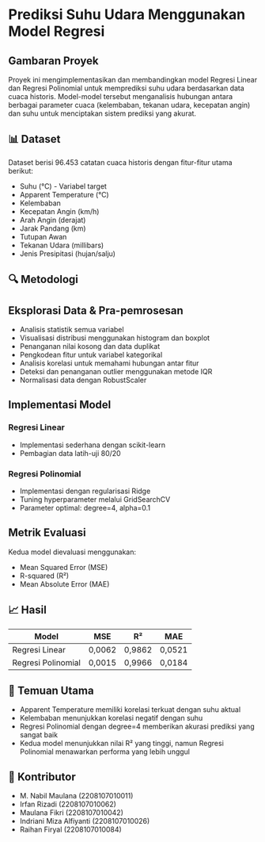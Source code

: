 # Prediksi Suhu Udara Menggunakan Model Regresi

## Gambaran Proyek

Proyek ini mengimplementasikan dan membandingkan model Regresi Linear dan Regresi Polinomial untuk memprediksi suhu udara berdasarkan data cuaca historis. Model-model tersebut menganalisis hubungan antara berbagai parameter cuaca (kelembaban, tekanan udara, kecepatan angin) dan suhu untuk menciptakan sistem prediksi yang akurat.

## 📊 Dataset
Dataset berisi 96.453 catatan cuaca historis dengan fitur-fitur utama berikut:
- Suhu (°C) - Variabel target
- Apparent Temperature (°C)
- Kelembaban
- Kecepatan Angin (km/h)
- Arah Angin (derajat)
- Jarak Pandang (km)
- Tutupan Awan
- Tekanan Udara (millibars)
- Jenis Presipitasi (hujan/salju)

## 🔍 Metodologi
## Eksplorasi Data & Pra-pemrosesan
- Analisis statistik semua variabel
- Visualisasi distribusi menggunakan histogram dan boxplot
- Penanganan nilai kosong dan data duplikat
- Pengkodean fitur untuk variabel kategorikal
- Analisis korelasi untuk memahami hubungan antar fitur
- Deteksi dan penanganan outlier menggunakan metode IQR
- Normalisasi data dengan RobustScaler

## Implementasi Model

### Regresi Linear
- Implementasi sederhana dengan scikit-learn
- Pembagian data latih-uji 80/20

### Regresi Polinomial
- Implementasi dengan regularisasi Ridge
- Tuning hyperparameter melalui GridSearchCV
- Parameter optimal: degree=4, alpha=0.1

## Metrik Evaluasi
Kedua model dievaluasi menggunakan:
- Mean Squared Error (MSE)
- R-squared (R²)
- Mean Absolute Error (MAE)

## 📈 Hasil

| Model | MSE | R² | MAE |
| --- | --- | --- | --- |
| Regresi Linear | 0,0062 | 0,9862 | 0,0521 |
| Regresi Polinomial | 0,0015 | 0,9966 | 0,0184 |

## 🔑 Temuan Utama

- Apparent Temperature memiliki korelasi terkuat dengan suhu aktual
- Kelembaban menunjukkan korelasi negatif dengan suhu
- Regresi Polinomial dengan degree=4 memberikan akurasi prediksi yang sangat baik
- Kedua model menunjukkan nilai R² yang tinggi, namun Regresi Polinomial menawarkan performa yang lebih unggul

## 👥 Kontributor

- M. Nabil Maulana (2208107010011)
- Irfan Rizadi (2208107010062)
- Maulana Fikri (2208107010042)
- Indriani Miza Alfiyanti (2208107010026)
- Raihan Firyal (2208107010084)
